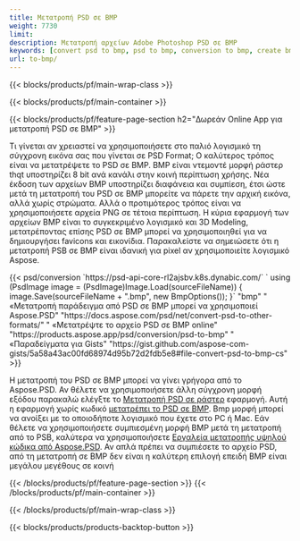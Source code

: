 ```yaml
---
title: Μετατροπή PSD σε BMP
weight: 7730
limit: 
description: Μετατροπή αρχείων Adobe Photoshop PSD σε BMP
keywords: [convert psd to bmp, psd to bmp, conversion to bmp, create bmp from psd, print psd as bmp]
url: to-bmp/
---
```


{{< blocks/products/pf/main-wrap-class >}}

{{< blocks/products/pf/main-container >}}

{{< blocks/products/pf/feature-page-section h2="Δωρεάν Online App για μετατροπή PSD σε BMP" >}}
<p>Τι γίνεται αν χρειαστεί να χρησιμοποιήσετε στο παλιό λογισμικό τη σύγχρονη εικόνα σας που γίνεται σε PSD Format; Ο καλύτερος τρόπος είναι να μετατρέψετε το PSD σε BMP. BMP είναι ντεμοντέ μορφή ράστερ thqt υποστηρίζει 8 bit ανά κανάλι στην κοινή περίπτωση χρήσης. Νέα έκδοση των αρχείων BMP υποστηρίζει διαφάνεια και συμπίεση, έτσι ώστε μετά τη μετατροπή του PSD σε BMP μπορείτε να πάρετε την αρχική εικόνα, αλλά χωρίς στρώματα. Αλλά ο προτιμότερος τρόπος είναι να χρησιμοποιήσετε αρχεία PNG σε τέτοια περίπτωση. Η κύρια εφαρμογή των αρχείων BMP είναι το συγκεκριμένο λογισμικό και 3D Modeling, μετατρέποντας επίσης PSD σε BMP μπορεί να χρησιμοποιηθεί για να δημιουργήσει favicons και εικονίδια. Παρακαλείστε να σημειώσετε ότι η μετατροπή PSB σε BMP είναι ιδανική για pixel αν χρησιμοποιείτε λογισμικό Aspose.</p>
{{< psd/conversion `https://psd-api-core-rl2ajsbv.k8s.dynabic.com/` 
`    using (PsdImage image = (PsdImage)Image.Load(sourceFileName))
    {
        image.Save(sourceFileName + ".bmp",  new BmpOptions());
    }` 
	"bmp" "
«Μετατροπή παράδειγμα από PSD σε BMP μπορεί να χρησιμοποιεί Aspose.PSD"  "https://docs.aspose.com/psd/net/convert-psd-to-other-formats/" "
«Μετατρέψτε το αρχείο PSD σε BMP online" "https://products.aspose.app/psd/conversion/psd-to-bmp" "
«Παραδείγματα για Gists" "https://gist.github.com/aspose-com-gists/5a58a43ac00fd68974d95b72d2fdb5e8#file-convert-psd-to-bmp-cs" >}}
<p>Η μετατροπή του PSD σε BMP μπορεί να γίνει γρήγορα από το Aspose.PSD. Αν θέλετε να χρησιμοποιήσετε άλλη σύγχρονη μορφή εξόδου παρακαλώ ελέγξτε το <a href="/psd/convert">Μετατροπή PSD σε ράστερ</a> εφαρμογή. Αυτή η εφαρμογή χωρίς κωδικό <a href="/psd/convert/to-bmp">μετατρέπει το PSD σε BMP</a>. Bmp μορφή μπορεί να ανοίξει με το οποιοδήποτε λογισμικό που έχετε στο PC ή Mac. Εάν θέλετε να χρησιμοποιήσετε συμπιεσμένη μορφή BMP μετά τη μετατροπή από το PSB, καλύτερα να χρησιμοποιήσετε <a href="/psd">Εργαλεία μετατροπής υψηλού κώδικα από Aspose.PSD</a>. Αν απλά πρέπει να συμπιέσετε το αρχείο PSD, από τη μετατροπή σε BMP δεν είναι η καλύτερη επιλογή επειδή BMP είναι μεγάλου μεγέθους σε κοινή</p>
{{< /blocks/products/pf/feature-page-section >}}
{{< /blocks/products/pf/main-container >}}


{{< /blocks/products/pf/main-wrap-class >}}

{{< blocks/products/products-backtop-button >}}
